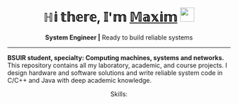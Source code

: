 
<h1 align="center">ℍ𝕚 𝕥𝕙𝕖𝕣𝕖, 𝕀'𝕞 <a href="https://daniilshat.ru/" target="_blank">𝕄𝕒𝕩𝕚𝕞</a> <img src="https://github.com/blackcater/blackcater/raw/main/images/Hi.gif" height="32"/></h1>

<div align="center">
  <p>
    <span><strong>System Engineer |</strong></span>
    <span> Ready to build reliable systems</span>
  </p>
</div>

---

**BSUIR student, specialty:  Computing  machines,  systems  and  networks.**  This  repository  contains  all  my  laboratory, academic,  and  course  projects.  I  design  hardware and software  solutions  and  write  reliable  system  code  in  C/C++  and  Java  with  deep  academic  knowledge.


<p align="center">Skills:</p>
<link rel="stylesheet" type='text/css' href="https://cdn.jsdelivr.net/gh/devicons/devicon@latest/devicon.min.css" />
<link rel="stylesheet" type='text/css' href="https://cdn.jsdelivr.net/gh/devicons/devicon@latest/devicon.min.css" />
          

